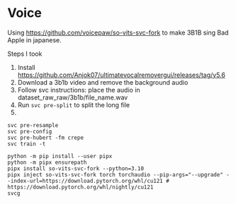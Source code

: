 # Voice

Using https://github.com/voicepaw/so-vits-svc-fork to make 3B1B sing
Bad Apple in japanese.

Steps I took

1. Install https://github.com/Anjok07/ultimatevocalremovergui/releases/tag/v5.6
2. Download a 3b1b video and remove the background audio
3. Follow svc instructions: place the audio in dataset_raw_raw/3b1b/file_name.wav
4. Run `svc pre-split` to split the long file
5. 
```
svc pre-resample
svc pre-config
svc pre-hubert -fm crepe
svc train -t
```

```
python -m pip install --user pipx
python -m pipx ensurepath
pipx install so-vits-svc-fork --python=3.10
pipx inject so-vits-svc-fork torch torchaudio --pip-args="--upgrade" --index-url=https://download.pytorch.org/whl/cu121 # https://download.pytorch.org/whl/nightly/cu121
svcg
```